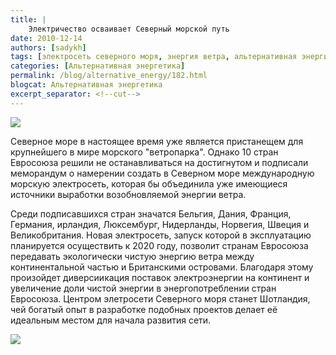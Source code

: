```yaml
---
title: |
    Электричество осваивает Северный морской путь
date: 2010-12-14
authors: [sadykh]
tags: [электросеть северного моря, энергия ветра, альтернативная энергия, евросоюз]
categories: [Альтернативная энергетика]
permalink: /blog/alternative_energy/182.html
blogcat: Альтернативная энергетика
excerpt_separator: <!--cut-->
---
```



![](http://itw66.ru/uploads/images/00/00/05/2010/12/14/c26541.jpg)


Северное море в настоящее время уже является пристанещем для крупнейшего в мире морского "ветропарка". Однако 10 стран Евросоюза решили не останавливаться на достигнутом и подписали меморандум о намерении создать в Северном море международную морскую электросеть, которая бы объединила уже имеющиеся источники выработки возобновляемой энергии ветра. 


<!--cut-->


Среди подписавшихся стран значатся Бельгия, Дания, Франция, Германия, ирландия, Люксембург, Нидерланды, Норвегия, Швеция и Великобритания. Новая электросеть, запуск которой в эксплуатацию планируется осуществить к 2020 году, позволит странам Евросоюза передавать экологически чистую энергию ветра между континентальной частью и Британскими островами. Благодаря этому произойдет диверсиикация поставок электроэнергии на континент и увеличение доли чистой энергии в энергопотреблении стран Евросоюза.
Центром элетросети Северного моря станет Шотландия, чей богатый опыт в разработке подобных проектов делает её идеальным местом для начала развития сети.


![](http://itw66.ru/uploads/images/00/00/05/2010/12/14/476692.jpg)

